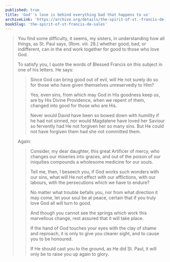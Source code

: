 ```yaml
---
published: true
title: 'God''s love is behind everything bad that happens to us'
archiveLink: 'https://archive.org/details/the-spirit-of-st.-francis-de-sales/page/57?view=theater'
bookSlug: 'the-spirit-of-st-francis-de-sales'
---
```


> You find some difficulty, it seems, my sisters, in understanding how all things, as St. Paul says, [Rom. viii. 28.] whether good, bad, or indifferent, can in the end work together for good to those who love God.
>
> To satisfy you, I quote the words of Blessed Francis on this subject in one of his letters. He says:
>
>> Since God can bring good out of evil, will He not surely do so for those who have given themselves unreservedly to Him?
>>
>> Yes; even sins, from which may God in His goodness keep us, are by His Divine Providence, when we repent of them, changed into good for those who are His.
>>
>> Never would David have been so bowed down with humility if he had not sinned, nor would Magdalene have loved her Saviour so fervently had He not forgiven her so many sins. But He could not have forgiven them had she not committed them.
>
> Again:
>
>> Consider, my dear daughter, this great Artificer of mercy, who changes our miseries into graces, and out of the poison of our iniquities compounds a wholesome medicine for our souls.
>>
>> Tell me, then, I beseech you, if God works such wonders with our sins, what will He not effect with our afflictions, with our labours, with the persecutions which we have to endure?
>>
>> No matter what trouble befalls you, nor from what direction it may come, let your soul be at peace, certain that if you truly love God all will turn to good.
>>
>> And though you cannot see the springs which work this marvellous change, rest assured that it will take place.
>>
>> If the hand of God touches your eyes with the clay of shame and reproach, it is only to give you clearer sight, and to cause you to be honoured.
>>
>> If He should cast you to the ground, as He did St. Paul, it will only be to raise you up again to glory.